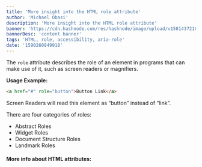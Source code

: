 ```yaml
---
title: 'More insight into the HTML role attribute'
author: 'Michael Obasi'
description: 'More insight into the HTML role attribute'
banner: 'https://cdn.hashnode.com/res/hashnode/image/upload/v1581437210540/3ro-FJzTs.jpeg'
bannerDesc: 'content banner'
tags: 'HTML, role, accessibility, aria-role'
date: '1590260849918'
---
```


The `role` attribute describes the role of an element in programs that can make use of it, such as screen readers or magnifiers.

**Usage Example:**

```html
<a href="#" role="button">Button Link</a>
``` 

Screen Readers will read this element as “button” instead of “link”.

There are four categories of roles:

- Abstract Roles
- Widget Roles
- Document Structure Roles
- Landmark Roles

#### More info about HTML attributes:

[<script src> attribute]()

[<a href> attribute]()

[<a target> attribute]()

[<body background> attribute]()

[<p align> attribute]()

[<img src> attribute]()

[<font> attribute]()

More info about **HTML** attributes

HTML elements can have attributes, which contain additional information about the element.

**HTML** attributes generally come in name-value pairs, and always go in the opening tag of an element. The attribute name says what type of information you’re providing about the element, and the attribute value is the actual information.

For example, an anchor `(<a>)` element in an **HTML** document creates links to other pages or other parts of the page. You use the `href` attribute in the opening `<a>` tag to tell the browser where the link sends a user.

Here’s an example of a link that sends users to freeCodeCamp’s home page:

```html
<a href="www.freecodecamp.org">Click here to go to freeCodeCamp!</a>
```
Notice that the attribute name `(href)` and value `(“www.freeCodeCamp.org”)` are separated with an equals sign, and quotes surround the value.

There are many different **HTML** attributes, but most of them only work on certain **HTML** elements. For example, the `href` attribute won’t work if it’s placed in an opening `<h1>` tag.

In the example above, the value supplied to the `href` attribute could be any valid link. However, some attributes only have a set of valid options you can use, or values need to be in a specific format. The lang attribute tells the browser the default language of the contents in an **HTML** element. The values for the lang attribute should use standard language or country codes, such as en for English, or it for Italian.

### Boolean Attributes

Some **HTML** attributes don’t need a value because they only have one option. These are called Boolean attributes. The presence of the attribute in a tag will apply it to that **HTML** element. However, it’s okay to write out the attribute name and set it equal to the one option of the value. In this case, the value is usually the same as the attribute name.

For example, the `<input>` element in a form can have a required attribute. This requires users to fill out that item before they can submit the form.

Here are examples that do the same thing:

```html
<input type="text" required >
<input type="text" required="required" >
``` 